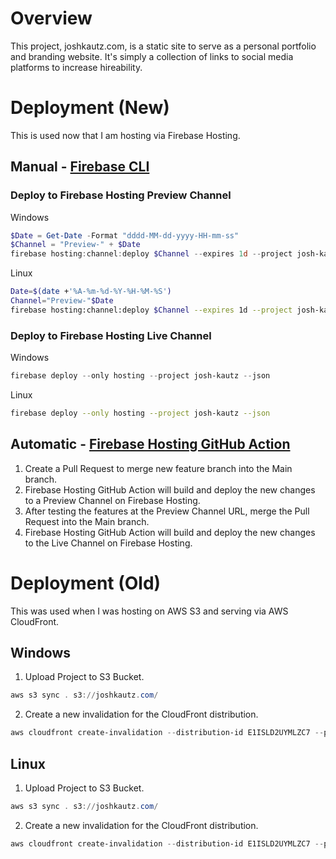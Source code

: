 # Overview

This project, joshkautz.com, is a static site to serve as a personal portfolio and branding website. It's simply a collection of links to social media platforms to increase hireability.

# Deployment (New)

This is used now that I am hosting via Firebase Hosting.

## Manual - [Firebase CLI](https://firebase.google.com/docs/cli)

### Deploy to Firebase Hosting Preview Channel

Windows
```PowerShell
$Date = Get-Date -Format "dddd-MM-dd-yyyy-HH-mm-ss"
$Channel = "Preview-" + $Date
firebase hosting:channel:deploy $Channel --expires 1d --project josh-kautz --json
```

Linux
```Bash
Date=$(date +'%A-%m-%d-%Y-%H-%M-%S')
Channel="Preview-"$Date
firebase hosting:channel:deploy $Channel --expires 1d --project josh-kautz --json
```

### Deploy to Firebase Hosting Live Channel
Windows
```PowerShell
firebase deploy --only hosting --project josh-kautz --json
```

Linux
```Bash
firebase deploy --only hosting --project josh-kautz --json
```

## Automatic - [Firebase Hosting GitHub Action](https://github.com/marketplace/actions/deploy-to-firebase-hosting)

1. Create a Pull Request to merge new feature branch into the Main branch.
2. Firebase Hosting GitHub Action will build and deploy the new changes to a Preview Channel on Firebase Hosting.
3. After testing the features at the Preview Channel URL, merge the Pull Request into the Main branch.
4. Firebase Hosting GitHub Action will build and deploy the new changes to the Live Channel on Firebase Hosting.

# Deployment (Old)

This was used when I was hosting on AWS S3 and serving via AWS CloudFront.

## Windows

1. Upload Project to S3 Bucket.
``` PowerShell
aws s3 sync . s3://joshkautz.com/
```

2. Create a new invalidation for the CloudFront distribution.
```PowerShell
aws cloudfront create-invalidation --distribution-id E1ISLD2UYMLZC7 --paths "/*"
```

## Linux

1. Upload Project to S3 Bucket.
``` PowerShell
aws s3 sync . s3://joshkautz.com/
```

2. Create a new invalidation for the CloudFront distribution.
```PowerShell
aws cloudfront create-invalidation --distribution-id E1ISLD2UYMLZC7 --paths "/*"
```
